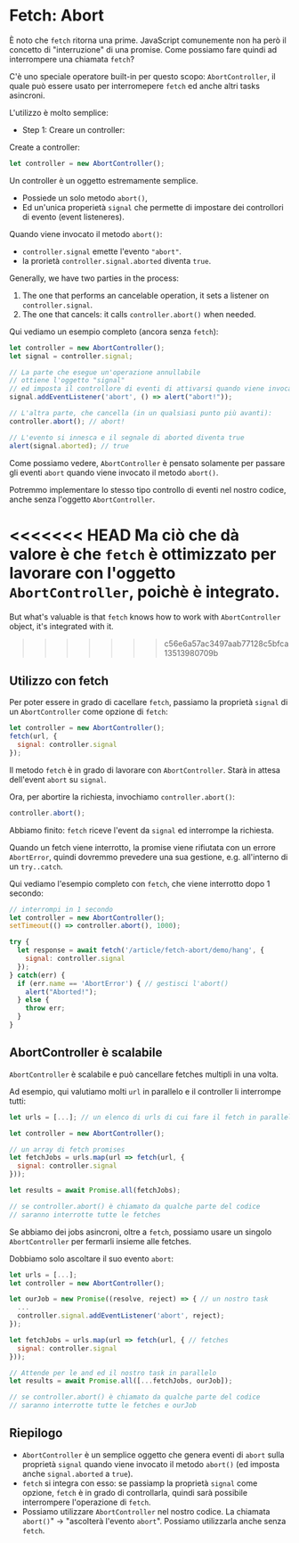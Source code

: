 
# Fetch: Abort

È noto che `fetch` ritorna una prime. JavaScript comunemente non ha però il concetto di "interruzione" di una promise. Come possiamo fare quindi ad interrompere una chiamata `fetch`?

C'è uno speciale operatore built-in per questo scopo: `AbortController`, il quale può essere usato per interromepere `fetch` ed anche altri tasks asincroni.

L'utilizzo è molto semplice:

- Step 1: Creare un controller:

Create a controller:

```js
let controller = new AbortController();
```

Un controller è un oggetto estremamente semplice.

- Possiede un solo metodo `abort()`,
- Ed un'unica properietà `signal` che permette di impostare dei controllori di evento (event listeneres).

Quando viene invocato il metodo `abort()`:
- `controller.signal` emette l'evento `"abort"`.
- la prorietà `controller.signal.aborted` diventa `true`.

Generally, we have two parties in the process: 
1. The one that performs an cancelable operation, it sets a listener on `controller.signal`.
2. The one that cancels: it calls `controller.abort()` when needed.

Qui vediamo un esempio completo (ancora senza `fetch`):

```js run
let controller = new AbortController();
let signal = controller.signal;

// La parte che esegue un'operazione annullabile
// ottiene l'oggetto "signal"
// ed imposta il controllore di eventi di attivarsi quando viene invocato controller.abort()
signal.addEventListener('abort', () => alert("abort!"));

// L'altra parte, che cancella (in un qualsiasi punto più avanti):
controller.abort(); // abort!

// L'evento si innesca e il segnale di aborted diventa true
alert(signal.aborted); // true
```

Come possiamo vedere, `AbortController` è pensato solamente per passare gli eventi `abort` quando viene invocato il metodo `abort()`.

Potremmo implementare lo stesso tipo controllo di eventi nel nostro codice, anche senza l'oggetto `AbortController`.

<<<<<<< HEAD
Ma ciò che dà valore è che `fetch` è ottimizzato per lavorare con l'oggetto `AbortController`, poichè è integrato. 
=======
But what's valuable is that `fetch` knows how to work with `AbortController` object, it's integrated with it.
>>>>>>> c56e6a57ac3497aab77128c5bfca13513980709b

## Utilizzo con fetch

Per poter essere in grado di cacellare `fetch`, passiamo la proprietà `signal` di un `AbortController` come opzione di `fetch`:

```js
let controller = new AbortController();
fetch(url, {
  signal: controller.signal
});
```

Il metodo `fetch` è in grado di lavorare con `AbortController`. Starà in attesa dell'event `abort` su `signal`.

Ora, per abortire la richiesta, invochiamo `controller.abort()`:

```js
controller.abort();
```

Abbiamo finito: `fetch` riceve l'event da `signal` ed interrompe la richiesta.

Quando un fetch viene interrotto, la promise viene rifiutata con un errore `AbortError`, quindi dovremmo prevedere una sua gestione, e.g. all'interno di un `try..catch`.

Qui vediamo l'esempio completo con `fetch`, che viene interrotto dopo 1 secondo:

```js run async
// interrompi in 1 secondo
let controller = new AbortController();
setTimeout(() => controller.abort(), 1000);

try {
  let response = await fetch('/article/fetch-abort/demo/hang', {
    signal: controller.signal
  });
} catch(err) {
  if (err.name == 'AbortError') { // gestisci l'abort()
    alert("Aborted!");
  } else {
    throw err;
  }
}
```

## AbortController è scalabile

`AbortController` è scalabile e può cancellare fetches multipli in una volta.

Ad esempio, qui valutiamo molti `url` in parallelo e il controller li interrompe tutti:

```js
let urls = [...]; // un elenco di urls di cui fare il fetch in parallelo

let controller = new AbortController();

// un array di fetch promises
let fetchJobs = urls.map(url => fetch(url, {
  signal: controller.signal
}));

let results = await Promise.all(fetchJobs);

// se controller.abort() è chiamato da qualche parte del codice
// saranno interrotte tutte le fetches
```

Se abbiamo dei jobs asincroni, oltre a `fetch`, possiamo usare un singolo` AbortController` per fermarli insieme alle fetches.

Dobbiamo solo ascoltare il suo evento `abort`:

```js
let urls = [...];
let controller = new AbortController();

let ourJob = new Promise((resolve, reject) => { // un nostro task
  ...
  controller.signal.addEventListener('abort', reject);
});

let fetchJobs = urls.map(url => fetch(url, { // fetches
  signal: controller.signal
}));

// Attende per le and ed il nostro task in parallelo
let results = await Promise.all([...fetchJobs, ourJob]);

// se controller.abort() è chiamato da qualche parte del codice
// saranno interrotte tutte le fetches e ourJob
```

## Riepilogo

- `AbortController` è un semplice oggetto che genera eventi di `abort` sulla proprietà `signal` quando viene invocato il metodo `abort()` (ed imposta anche `signal.aborted` a `true`).
- `fetch` si integra con esso: se passiamp la proprietà `signal` come opzione, `fetch` è in grado di controllarla, quindi sarà possibile interrompere l'operazione di `fetch`.
- Possiamo utilizzare `AbortController` nel nostro codice. La chiamata `abort()`" -> "ascolterà l'evento `abort`". Possiamo utilizzarla anche senza `fetch`.
